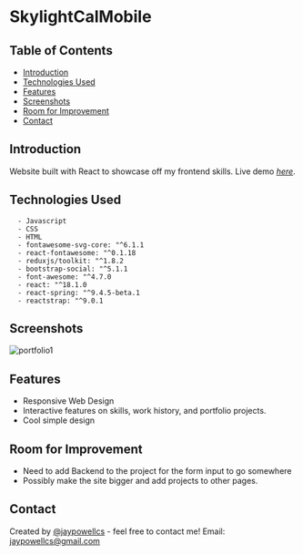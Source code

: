# SkylightCalMobile

## Table of Contents
* [Introduction](#Introduction)
* [Technologies Used](#technologies-used)
* [Features](#features)
* [Screenshots](#screenshots)
* [Room for Improvement](#room-for-improvement)
* [Contact](#contact)

## Introduction
Website built with React to showcase off my frontend skills. 
 Live demo [_here_](https://www.example.com). <!-- If you have the project hosted somewhere, include the link here. -->
## Technologies Used 
      - Javascript
      - CSS
      - HTML 
      - fontawesome-svg-core: "^6.1.1
      - react-fontawesome: "^0.1.18
      - reduxjs/toolkit: "^1.8.2
      - bootstrap-social: "^5.1.1
      - font-awesome: "^4.7.0
      - react: "^18.1.0
      - react-spring: "^9.4.5-beta.1
      - reactstrap: "^9.0.1
## Screenshots
![portfolio1](https://user-images.githubusercontent.com/60851811/173251310-4bc578fa-d49e-4c57-bfa9-4b1a1bbef169.png)
## Features
  - Responsive Web Design
  - Interactive features on skills, work history, and portfolio projects. 
  - Cool simple design
## Room for Improvement
- Need to add Backend to the project for the form input to go somewhere
- Possibly make the site bigger and add projects to other pages. 
## Contact
Created by [@jaypowellcs](https://github.com/jaypowellcs) - feel free to contact me!
Email: jaypowellcs@gmail.com
